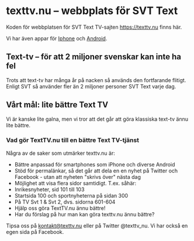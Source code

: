 # texttv.nu – webbplats för SVT Text

Koden för webbplatsen för SVT Text TV-sajten https://texttv.nu finns här.

Vi har även appar för [Iphone](https://apps.apple.com/se/app/texttv-nu-svt-text-tv/id607998045) och [Android](https://play.google.com/store/apps/details?id=com.mufflify.TextTVnu&hl=sv).

## Text-tv – för att 2 miljoner svenskar kan inte ha fel

Trots att text-tv har många år på nacken så används den fortfarande flitigt. Enligt SVT så använder fler än 2 miljoner personer SVT Text varje dag.

## Vårt mål: lite bättre Text TV

Vi är kanske lite galna, men vi tror att det går att göra klassiska text-tv ännu lite bättre. 

### Vad gör TextTV.nu till en bättre Text TV-tjänst

Några av de saker som utmärker texttv.nu är:

- Bättre anpassad för smartphones som iPhone och diverse Android
- Stöd för permalänkar, så det går att dela en en nyhet på Twitter och Facebook - utan att nyheten "skrivs över" nästa dag
- Möjlighet att visa flera sidor samtidigt. T.ex. såhär:
- Inrikesnyheter, sid 101 till 103
- Startsida 100 och sportnyheterna på sidan 300
- På TV Svt 1 & Svt 2, dvs. sidorna 601-604
- Hjälp oss göra TextTV.nu ännu bättre!
- Har du förslag på hur man kan göra texttv.nu ännu bättre?

Tipsa oss på kontakt@texttv.nu eller på Twitter @texttv_nu. Vi har också en egen sida på Facebook.
